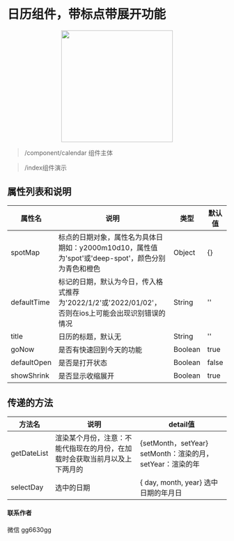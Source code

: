 # 日历组件，带标点带展开功能
<p align="center">
    <img src="https://img-blog.csdnimg.cn/img_convert/fff81de5b3a83c4f3a652038a5fad74c.gif" width="256">
</p>

> /component/calendar 组件主体

> /index组件演示

## 属性列表和说明
|  属性名  | 说明  | 类型  | 默认值  |
|  ----  | ----  | ----  | ----  |
| spotMap | 标点的日期对象，属性名为具体日期如：y2000m10d10，属性值为'spot'或'deep-spot'，颜色分别为青色和橙色 | Object | {} |
| defaultTime | 标记的日期，默认为今日，传入格式推荐为'2022/1/2'或'2022/01/02'，否则在ios上可能会出现识别错误的情况 | String | '' |
| title | 日历的标题，默认无 | String | '' |
| goNow | 是否有快速回到今天的功能 | Boolean | true |
| defaultOpen | 是否是打开状态 | Boolean | false |
| showShrink | 是否显示收缩展开 | Boolean | true |

## 传递的方法
|  方法名  | 说明  | detail值  |
|  ----  | ----  | ----  |
| getDateList | 渲染某个月份，注意：不能代指现在的月份，在加载时会获取当前月以及上下两月的 | {setMonth，setYear} setMonth：渲染的月，setYear：渲染的年 |
| selectDay | 选中的日期 | { day, month, year} 选中日期的年月日 |

#### 联系作者
  微信 gg6630gg